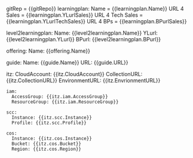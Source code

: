 gitRep = {{gitRepo}}
 learningplan:
    Name = {{learningplan.Name}}
    URL 4 Sales = {{learningplan.YLurlSales}}
    URL 4 Tech Sales = {{learningplan.YLurlTechSales}}
    URL 4 BPs = {{learningplan.BPurlSales}}


  level2learningplan:
    Name: {{level2learningplan.Name}}
    YLurl: {{level2learningplan.YLurl}}
    BPurl: {{level2learningplan.BPurl}}
  
  offering:
    Name: {{offering.Name}}

  guide:
    Name: {{guide.Name}}
    URL: {{guide.URL}}

  itz:
    CloudAccount: {{itz.CloudAccount}}
    CollectionURL: {{itz.CollectionURL}}
    EnvironmentURL: {{itz.EnvrionmentURL}}

    iam:
      AccessGroup: {{itz.iam.AccessGroup}}
      ResourceGroup: {{itz.iam.ResourceGroup}}
    
    scc:
      Instance: {{itz.scc.Instance}}
      Profile: {{itz.scc.Profile}}
    
    cos:
      Instance: {{itz.cos.Instance}}
      Bucket: {{itz.cos.Bucket}}
      Region: {{itz.cos.Region}}